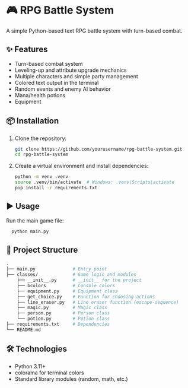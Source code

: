 # 🎮 RPG Battle System

A simple Python-based text RPG battle system with turn-based combat.

## ✨ Features
- Turn-based combat system
- Leveling-up and attribute upgrade mechanics
- Multiple characters and simple party management
- Colored text output in the terminal
- Random events and enemy AI behavior
- Mana/health potions
- Equipment

## 📦 Installation
1. Clone the repository:
   ```bash
   git clone https://github.com/yourusername/rpg-battle-system.git
   cd rpg-battle-system
   ```
2. Create a virtual environment and install dependencies:
   ```bash
   python -m venv .venv
   source .venv/bin/activate  # Windows: .venv\Scripts\activate
   pip install -r requirements.txt
   ```
## ▶️ Usage
Run the main game file:
  ```bash
    python main.py
  ```

## 📂 Project Structure
  ```bash
  .
  ├── main.py              # Entry point
  ├── classes/             # Game logic and modules
      ├── __init__.py      # __init__ for the project
      ├── bcolors          # Console colors
      ├── equipment.py     # Equipment class
      ├── get_choice.py    # Function for choosing actions
      ├── line_eraser.py   # Line eraser function (escape-sequence)
      ├── magic.py         # Magic class
      ├── person.py        # Person class
      └── potion.py        # Potion class
  ├── requirements.txt     # Dependencies
  └── README.md
  ```
## 🛠 Technologies
- Python 3.11+
- colorama for terminal colors
- Standard library modules (random, math, etc.)

